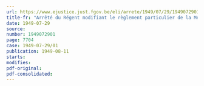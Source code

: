 ```yaml
---
url: https://www.ejustice.just.fgov.be/eli/arrete/1949/07/29/1949072901/justel
title-fr: "Arrêté du Régent modifiant le règlement particulier de la Meuse, de la Sambre et de l'Ourthe (Abrogé par AR 07-09-1950, art. 4)"
date: 1949-07-29
source:
number: 1949072901
page: 7704
case: 1949-07-29/01
publication: 1949-08-11
starts:
modifies:
pdf-original:
pdf-consolidated:
---
```


